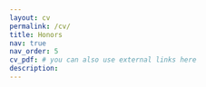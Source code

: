 ```yaml
---
layout: cv
permalink: /cv/
title: Honors
nav: true
nav_order: 5
cv_pdf: # you can also use external links here
description:
---
```

